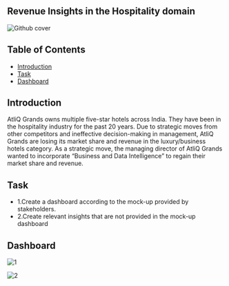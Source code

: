 ## Revenue Insights in the Hospitality domain
![Github cover](https://github.com/nabyendukuiti/Revenue-Insights-in-Hospitality-domain/assets/140970847/f024d49d-7625-40ba-829d-431bd6e1ca74)

## Table of Contents

- [Introduction](#Introduction)
- [Task](#question-and-solution)
- [Dashboard](https://1drv.ms/x/s!AjFPsedvCSKKgmBBEnBEKL6EZdUg?e=Ya01Wz)

## Introduction
AtliQ Grands owns multiple five-star hotels across India. They have been in the hospitality industry for the past 20 years. Due to strategic moves from other competitors and ineffective decision-making in management, AtliQ Grands are losing its market share and revenue in the luxury/business hotels category. As a strategic move, the managing director of AtliQ Grands wanted to incorporate “Business and Data Intelligence” to regain their market share and revenue.

## Task
- 1.Create a dashboard according to the mock-up provided by stakeholders.
- 2.Create relevant insights that are not provided in the mock-up dashboard

## Dashboard
![1](https://github.com/nabyendukuiti/Revenue-Insights-in-Hospitality-domain/assets/140970847/4e6b4dcc-230b-4b76-bc15-03b0aeda62c7)

![2](https://github.com/nabyendukuiti/Revenue-Insights-in-Hospitality-domain/assets/140970847/5cc6e054-4982-4506-aeed-ba22bb75e58b)


